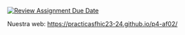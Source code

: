 [![Review Assignment Due Date](https://classroom.github.com/assets/deadline-readme-button-24ddc0f5d75046c5622901739e7c5dd533143b0c8e959d652212380cedb1ea36.svg)](https://classroom.github.com/a/ZjU2L-Fb)

Nuestra web: 
https://practicasfhic23-24.github.io/p4-af02/
